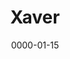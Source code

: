 ---
title: Xaver
layout: default
modal-id: 15
date: 0000-01-15
img: xaver.jpeg
thumbnail: lara_min.jpeg
alt: image-alt
description: 'Hi ich bin Xaver und studiere TUM-BWL mit Informatik als Vertiefung.Ich engagiere mich bei Townbee weil ich es persönlich sehr gewinnbringend finde einen Beitrag leisten zu können dem Bienensterben entgegenzuwirken und gleichzeitig bei der Integration der Geflüchteten zu helfen.'
---